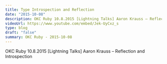 ```yaml
---
title: Type Introspection and Reflection
date: "2015-10-08"
description: OKC Ruby 10.8.2015 [Lightning Talks] Aaron Krauss – Reflection and Introspection
videoUrl: https://www.youtube.com/embed/Jek-UyCxz_s
type: blog
draft: "false"
summary: OKC Ruby - 2015-10-08
---
```

OKC Ruby 10.8.2015 [Lightning Talks] Aaron Krauss – Reflection and Introspection
